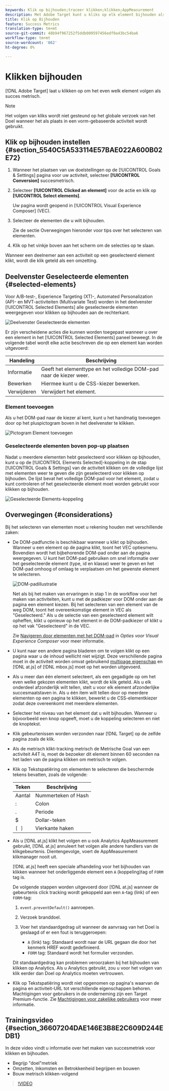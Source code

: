 ```yaml
---
keywords: Klik op bijhouden;traceer klikken;klikken;AppMeasurement
description: Met Adobe Target kunt u kliks op elk element bijhouden als een succesmetrische waarde.
title: Klik op Bijhouden
feature: Success Metrics
translation-type: tm+mt
source-git-commit: 48b94f967252f5ddb009597456edf0a43bc54ba6
workflow-type: tm+mt
source-wordcount: '862'
ht-degree: 0%

---
```



# Klikken bijhouden

[!DNL Adobe Target] laat u klikken op om het even welk element volgen als succes metrisch.

>[!NOTE]
>
>Het volgen van kliks wordt niet gesteund op het globale verzoek van het Doel wanneer het als plaats in een vorm-gebaseerde activiteit wordt gebruikt.

## Klik op bijhouden instellen {#section_5540C5A533114E57BAE022A600B02E72}

1. Wanneer het plaatsen van uw doelstellingen op de [!UICONTROL Goals & Settings] pagina voor uw activiteit, selecteer **[!UICONTROL Conversion]** succesmetrisch.
1. Selecteer **[!UICONTROL Clicked an element]** voor de actie en klik op **[!UICONTROL Select elements]**.

   Uw pagina wordt geopend in [!UICONTROL Visual Experience Composer] (VEC).

1. Selecteer de elementen die u wilt bijhouden.

   Zie de sectie Overwegingen hieronder voor tips over het selecteren van elementen.

1. Klik op het vinkje boven aan het scherm om de selecties op te slaan.

Wanneer een deelnemer aan een activiteit op een geselecteerd element klikt, wordt die klik geteld als een omzetting.

## Deelvenster Geselecteerde elementen {#selected-elements}

Voor A/B-test-, Experience Targeting (XT)-, Automated Personalization (AP)- en MVT-activiteiten (Multivariate Test) worden in het deelvenster [!UICONTROL Selected Elements] alle geselecteerde elementen weergegeven voor klikken op bijhouden aan de rechterkant.

![Deelvenster Geselecteerde elementen](/help/c-activities/r-success-metrics/assets/selected-elements.png)

Er zijn verscheidene acties die kunnen worden toegepast wanneer u over een element in het [!UICONTROL Selected Elements] paneel beweegt. In de volgende tabel wordt elke actie beschreven die op een element kan worden uitgevoerd:

| Handeling | Beschrijving |
| --- | --- |
| Informatie | Geeft het elementtype en het volledige DOM-pad naar de kiezer weer. |
| Bewerken | Hiermee kunt u de CSS-kiezer bewerken. |
| Verwijderen | Verwijdert het element. |

### Element toevoegen

Als u het DOM-pad naar de kiezer al kent, kunt u het handmatig toevoegen door op het pluspictogram boven in het deelvenster te klikken.

![Pictogram Element toevoegen](/help/c-activities/r-success-metrics/assets/add-element.png)

### Geselecteerde elementen boven pop-up plaatsen

Nadat u meerdere elementen hebt geselecteerd voor klikken op bijhouden, kunt u op de [!UICONTROL Elements Selected]-koppeling in de stap [!UICONTROL Goals & Settings] van de activiteit klikken om de volledige lijst met elementen weer te geven die zijn geselecteerd voor klikken op bijhouden. De lijst bevat het volledige DOM-pad voor het element, zodat u kunt controleren of het geselecteerde element moet worden gebruikt voor klikken op bijhouden.

![Geselecteerde Elements-koppeling](/help/c-activities/r-success-metrics/assets/elements-selected-link.png)

## Overwegingen {#considerations}

Bij het selecteren van elementen moet u rekening houden met verschillende zaken:

* De DOM-padfunctie is beschikbaar wanneer u klikt op bijhouden. Wanneer u een element op de pagina klikt, toont het VEC optiesmenu. Bovendien wordt het bijbehorende DOM-pad onder aan de pagina weergegeven. U kunt het DOM-pad gebruiken om snel informatie over het geselecteerde element (type, id en klasse) weer te geven en het DOM-pad omhoog of omlaag te verplaatsen om het gewenste element te selecteren.

   ![DOM-padillustratie](/help/c-activities/r-success-metrics/assets/click-tracking-dom.png)

   Net als bij het maken van ervaringen in stap 1 in de workflow voor het maken van activiteiten, kunt u met de padkiezer voor DOM onder aan de pagina een element kiezen. Bij het selecteren van een element van de weg DOM, toont het overeenkomstige element in VEC als &quot;Geselecteerd.&quot; Als u de selectie van een geselecteerd element wilt opheffen, klikt u opnieuw op het element in de DOM-padkiezer of klikt u op het vak &quot;Geselecteerd&quot; in de VEC.

   Zie [Navigeren door elementen met het DOM-pad](/help/c-experiences/c-visual-experience-composer/viztarget-options.md#dom-path) in *Opties voor Visual Experience Composer* voor meer informatie.

* U kunt naar een andere pagina bladeren om te volgen klikt op een pagina waar u de inhoud wellicht niet wijzigt. Deze verschillende pagina moet in de activiteit worden omvat gebruikend [multipage eigenschap](/help/c-experiences/c-visual-experience-composer/multipage-activity.md#concept_277E096063E14813AC5D8EDFA1D2ED48) en [!DNL at.js] of [!DNL mbox.js] moet op het worden uitgevoerd.
* Als u meer dan één element selecteert, als een gegadigde op om het even welke gekozen elementen klikt, wordt de klik geteld. Als u elk onderdeel afzonderlijk wilt tellen, stelt u voor elk element afzonderlijke succesmaatstaven in. Als u één item wilt tellen door op meerdere elementen op een pagina te klikken, bewerkt u de CSS-elementkiezer zodat deze overeenkomt met meerdere elementen.
* Selecteer het niveau van het element dat u wilt bijhouden. Wanneer u bijvoorbeeld een knop opgeeft, moet u de koppeling selecteren en niet de knoptekst.
* Klik gebeurtenissen worden verzonden naar [!DNL Target] op de zelfde pagina zoals de klik.
* Als de metrisch klikt-tracking metrisch de Metrische Goal van een activiteit A4T is, moet de bezoeker dit element binnen 60 seconden na het laden van de pagina klikken om metrisch te volgen.
* Klik op Tekstspatiëring om elementen te selecteren die beschermde tekens bevatten, zoals de volgende:

   | Teken | Beschrijving |
   |---|---|
   | Aantal | Nummerteken of Hash |
   | : | Colon |
   | . | Periode |
   | $ | Dollar-teken |
   | `[ ]` | Vierkante haken |

* Als u [!DNL at.js] klikt het volgen en u ook Analytics AppMeasurement gebruikt, [!DNL at.js] annuleert het volgen alle andere handlers van de klikgebeurtenis. Dientengevolge, voert de AppMeasurement klikmanager nooit uit.

   [!DNL at.js] heeft een speciale afhandeling voor het bijhouden van klikken wanneer het onderliggende element een  `A` (koppeling)tag of  `FORM` tag is.

   De volgende stappen worden uitgevoerd door [!DNL at.js] wanneer de gebeurtenis click tracking wordt gekoppeld aan een `A`-tag (link) of een `FORM`-tag:

   1. `event.preventDefault()` aanroepen.

   1. Verzoek branddoel.

   1. Voer het standaardgedrag uit wanneer de aanvraag van het Doel is geslaagd of er een fout is teruggeroepen:

      * `A` (link) tag: Standaard wordt naar de URL gegaan die door het kenmerk HREF wordt gedefinieerd.
      * `FORM` tag: Standaard wordt het formulier verzonden.

   Dit standaardgedrag kan problemen veroorzaken bij het bijhouden van klikken op Analytics. Als u Analytics gebruikt, zou u voor het volgen van klik eerder dan Doel op Analytics moeten vertrouwen.

* Klik op Tekstspatiëring wordt niet opgenomen op pagina&#39;s waarvan de pagina en activiteit-URL tot verschillende eigenschappen behoren. Machtigingen voor gebruikers in de onderneming zijn een Target Premium-functie. Zie [Machtigingen voor zakelijke gebruikers](/help/administrating-target/c-user-management/property-channel/property-channel.md) voor meer informatie.

## Trainingsvideo {#section_36607204DAE146E3B8E2C609D244EDB1}

In deze video vindt u informatie over het maken van succesmetriek voor klikken en bijhouden.

* Begrijp &quot;doel&quot;metriek
* Omzetten, Inkomsten en Betrokkenheid begrijpen en bouwen
* Bouw metrisch klikken-volgend

>[!VIDEO](https://video.tv.adobe.com/v/17380)
